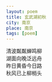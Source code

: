```yaml
---
layout: poem
title: 玄武湖初秋
city: 南京
place: 南京
tags: [poem]
---
```


清波粼粼蝉鸣柳     
湖面向晚泛远舟   
昨日黄昏今日路   
秋风已上柳梢头   

